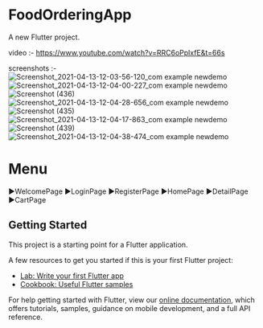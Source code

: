 # FoodOrderingApp

A new Flutter project.

video :- https://www.youtube.com/watch?v=RRC6oPplxfE&t=66s

screenshots :- 
![Screenshot_2021-04-13-12-03-56-120_com example newdemo](https://user-images.githubusercontent.com/55824155/114508228-bf422800-9c51-11eb-9341-561947d1f706.jpg)
![Screenshot_2021-04-13-12-04-00-227_com example newdemo](https://user-images.githubusercontent.com/55824155/114508245-c406dc00-9c51-11eb-944f-1f4137c86d35.jpg)
![Screenshot (436)](https://user-images.githubusercontent.com/55824155/114508264-c79a6300-9c51-11eb-8a2d-6685723992bb.png)
![Screenshot_2021-04-13-12-04-28-656_com example newdemo](https://user-images.githubusercontent.com/55824155/114508286-cc5f1700-9c51-11eb-81ef-418d0f0efe72.jpg)
![Screenshot (435)](https://user-images.githubusercontent.com/55824155/114508296-cf5a0780-9c51-11eb-9172-833ff0eeec78.png)
![Screenshot_2021-04-13-12-04-17-863_com example newdemo](https://user-images.githubusercontent.com/55824155/114508305-d2ed8e80-9c51-11eb-9f73-8217c8929235.jpg)
![Screenshot (439)](https://user-images.githubusercontent.com/55824155/114508318-d6811580-9c51-11eb-9bb1-876a14541706.png)
![Screenshot_2021-04-13-12-04-38-474_com example newdemo](https://user-images.githubusercontent.com/55824155/114508327-d8e36f80-9c51-11eb-861e-e70c9b280f2c.jpg)

# Menu
▶️WelcomePage
▶️LoginPage
▶️RegisterPage
▶️HomePage
▶️DetailPage
▶️CartPage


## Getting Started

This project is a starting point for a Flutter application.

A few resources to get you started if this is your first Flutter project:

- [Lab: Write your first Flutter app](https://flutter.dev/docs/get-started/codelab)
- [Cookbook: Useful Flutter samples](https://flutter.dev/docs/cookbook)

For help getting started with Flutter, view our
[online documentation](https://flutter.dev/docs), which offers tutorials,
samples, guidance on mobile development, and a full API reference.
